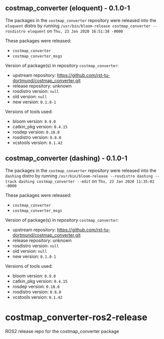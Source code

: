 ## costmap_converter (eloquent) - 0.1.0-1

The packages in the `costmap_converter` repository were released into the `eloquent` distro by running `/usr/bin/bloom-release costmap_converter --rosdistro eloquent` on `Thu, 23 Jan 2020 16:51:38 -0000`

These packages were released:
- `costmap_converter`
- `costmap_converter_msgs`

Version of package(s) in repository `costmap_converter`:

- upstream repository: https://github.com/rst-tu-dortmund/costmap_converter.git
- release repository: unknown
- rosdistro version: `null`
- old version: `null`
- new version: `0.1.0-1`

Versions of tools used:

- bloom version: `0.9.0`
- catkin_pkg version: `0.4.15`
- rosdep version: `0.18.0`
- rosdistro version: `0.8.0`
- vcstools version: `0.1.42`


## costmap_converter (dashing) - 0.1.0-1

The packages in the `costmap_converter` repository were released into the `dashing` distro by running `/usr/bin/bloom-release --rosdistro dashing --track dashing costmap_converter --edit` on `Thu, 23 Jan 2020 11:35:02 -0000`

These packages were released:
- `costmap_converter`
- `costmap_converter_msgs`

Version of package(s) in repository `costmap_converter`:

- upstream repository: https://github.com/rst-tu-dortmund/costmap_converter.git
- release repository: unknown
- rosdistro version: `null`
- old version: `null`
- new version: `0.1.0-1`

Versions of tools used:

- bloom version: `0.9.0`
- catkin_pkg version: `0.4.15`
- rosdep version: `0.18.0`
- rosdistro version: `0.8.0`
- vcstools version: `0.1.42`


# costmap_converter-ros2-release
ROS2 release repo for the costmap_converter package 
